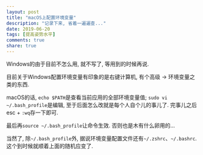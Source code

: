 ```yaml
---
layout: post
title: "macOS上配置环境变量"
description: "记录下来, 省着一遍遍查..."
date: 2019-06-20
tags: [提高姿势水平]
comments: true
share: true
---
```



Windows的由于目前不怎么用, 就不写了, 等用到的时候再说.

目前关于Windows配置环境变量有印象的是右键计算机, 有个高级 → 环境变量之类的东西.

macOS的话, `echo $PATH`是查看当前应用的全部环境变量值; `sudo vi ~/.bash_profile`是编辑, 至于后面怎么改就是每个人自个儿的事儿了. 完事儿之后esc + `:wq`存一下即可.

最后再`source ~/.bash_profile`让命令生效. 否则也是木有什么卵用的...

当然了, 除`~/.bash_profile`外, 据说环境变量配置文件还有`~/.zshrc`、`~/.bashrc`. 这个到时候就顺着上面的随机应变了.